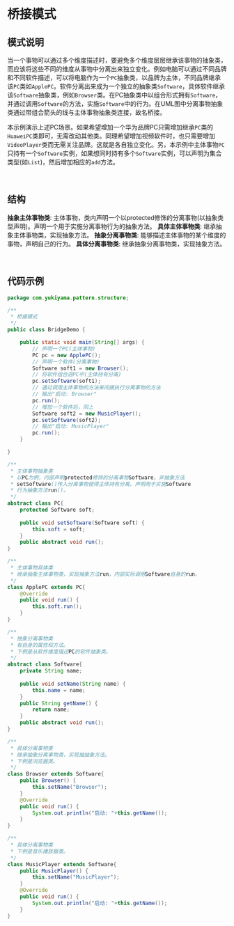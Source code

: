 # 桥接模式

## 模式说明

当一个事物可以通过多个维度描述时，要避免多个维度层层继承该事物的抽象类，而应该将这些不同的维度从事物中分离出来独立变化。例如电脑可以通过不同品牌和不同软件描述，可以将电脑作为一个`PC`抽象类，以品牌为主体，不同品牌继承该`PC`类如`ApplePC`。软件分离出来成为一个独立的抽象类`Software`，具体软件继承该`Software`抽象类，例如`Browser`类。在PC抽象类中以组合形式拥有`Software`，并通过调用`Software`的方法，实施`Software`中的行为。在UML图中分离事物抽象类通过带组合箭头的线与主体事物抽象类连接，故名桥接。

本示例演示上述PC场景。如果希望增加一个华为品牌PC只需增加继承`PC`类的`HuaweiPC`类即可，无需改动其他类。同理希望增加视频软件时，也只需要增加`VideoPlayer`类而无需关注品牌。这就是各自独立变化。另，本示例中主体事物`PC`只持有一个`Software`实例，如果想同时持有多个`Software`实例，可以声明为集合类型(如`List`)，然后增加相应的`add`方法。

<br />

## 结构
**抽象主体事物类**: 主体事物，类内声明一个以protected修饰的分离事物(以抽象类型声明)。声明一个用于实施分离事物行为的抽象方法。
**具体主体事物类**: 继承抽象主体事物类，实现抽象方法。
**抽象分离事物类**: 能够描述主体事物的某个维度的事物，声明自己的行为。
**具体分离事物类**: 继承抽象分离事物类，实现抽象方法。

<br />

## 代码示例
```java
package com.yukiyama.pattern.structure;

/**
 * 桥接模式
 */
public class BridgeDemo {

    public static void main(String[] args) {
        // 声明一个PC(主体事物)
        PC pc = new ApplePC();
        // 声明一个软件(分离事物)
        Software soft1 = new Browser();
        // 将软件组合进PC中(主体持有分离)
        pc.setSoftware(soft1);
        // 通过调用主体事物的方法来间接执行分离事物的方法
        // 输出"启动: Browser"
        pc.run();
        // 增加一个软件后，同上
        Software soft2 = new MusicPlayer();
        pc.setSoftware(soft2);
        // 输出"启动: MusicPlayer"
        pc.run();
    }

}

/**
 * 主体事物抽象类
 * 以PC为例，内部声明protected修饰的分离事物Software。非抽象方法
 * setSoftware()传入分离事物使得主体持有分离。声明用于实施Software
 * 行为抽象方法run()。
 */
abstract class PC{
    protected Software soft;
    
    public void setSoftware(Software soft) {
        this.soft = soft;
    }
    public abstract void run();
}

/**
 * 主体事物具体类
 * 继承抽象主体事物类，实现抽象方法run，内部实际调用Software自身的run。
 */
class ApplePC extends PC{
    @Override
    public void run() {
        this.soft.run();
    }
}

/**
 * 抽象分离事物类
 * 有自身的属性和方法。
 * 下例是从软件维度描述PC的软件抽象类。
 */
abstract class Software{
    private String name;
    
    public void setName(String name) {
        this.name = name;
    }
    public String getName() {
        return name;
    }
    public abstract void run();
}

/**
 * 具体分离事物类
 * 继承抽象分离事物类，实现抽抽象方法。
 * 下例是浏览器类。
 */
class Browser extends Software{
    public Browser() {
        this.setName("Browser");
    }
    @Override
    public void run() {
        System.out.println("启动: "+this.getName());
    }
}

/**
 * 具体分离事物类
 * 下例是音乐播放器类。
 */
class MusicPlayer extends Software{
    public MusicPlayer() {
        this.setName("MusicPlayer");
    }
    @Override
    public void run() {
        System.out.println("启动: "+this.getName());
    }
}
```
